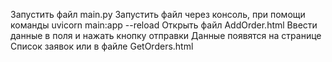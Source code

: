 Запустить файл main.py
Запустить файл через консоль, при помощи команды uvicorn main:app --reload
Открыть файл AddOrder.html
Ввести данные в поля и нажать кнопку отправки
Данные появятся на странице Список заявок или в файле GetOrders.html
